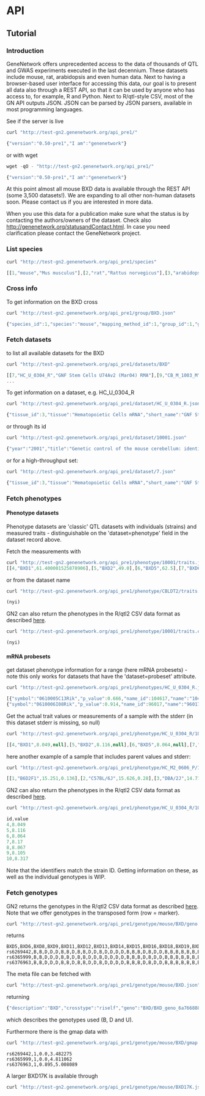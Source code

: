 # API

## Tutorial

### Introduction

GeneNetwork offers unprecedented access to the data of thousands of
QTL and GWAS experiments executed in the last decennium. These
datasets include mouse, rat, arabidopsis and even human data. Next to
having a browser-based user interface for accessing this data, our
goal is to present all data also through a REST API, so that it can be
used by anyone who has access to, for example, R and Python.  Next to
R/qtl-style CSV, most of the GN API outputs JSON. JSON can be parsed
by JSON parsers, available in most programming languages.

See if the server is live

```js
curl "http://test-gn2.genenetwork.org/api_pre1/"

{"version":"0.50-pre1","I am":"genenetwork"}
```

or with wget

```js
wget -qO - "http://test-gn2.genenetwork.org/api_pre1/"

{"version":"0.50-pre1","I am":"genenetwork"}
```

At this point almost all mouse BXD data is available through the REST
API (some 3,500 datasets!). We are expanding to all other non-human
datasets soon. Please contact us if you are interested in more data.

When you use this data for a publication make sure what the status is
by contacting the authors/owners of the dataset. Check also
http://genenetwork.org/statusandContact.html. In case you need
clarification please contact the GeneNetwork project.

### List species

```js
curl "http://test-gn2.genenetwork.org/api_pre1/species"

[[1,"mouse","Mus musculus"],[2,"rat","Rattus norvegicus"],[3,"arabidopsis","Arabidopsis thaliana"],[4,"human","Homo sapiens"],[5,"barley","Hordeum vulgare"],[6,"drosophila","Drosophila melanogaster"],[7,"macaque monkey","Macaca mulatta"],[8,"soybean","Soybean"],[9,"tomato","Tomato"]]
```

### Cross info

To get information on the BXD cross

```js
curl "http://test-gn2.genenetwork.org/api_pre1/group/BXD.json"

{"species_id":1,"species":"mouse","mapping_method_id":1,"group_id":1,"group":"BXD","genetic_type":"riset","chr_info":[["1",197195432],["2",181748087],["3",159599783],["4",155630120],["5",152537259],["6",149517037],["7",152524553],["8",131738871],["9",124076172],["10",129993255],["11",121843856],["12",121257530],["13",120284312],["14",125194864],["15",103494974],["16",98319150],["17",95272651],["18",90772031],["19",61342430],["X",166650296]]}
```

### Fetch datasets

to list all available datasets for the BXD

```js
curl "http://test-gn2.genenetwork.org/api_pre1/datasets/BXD"

[[7,"HC_U_0304_R","GNF Stem Cells U74Av2 (Mar04) RMA"],[9,"CB_M_1003_M","SJUT Cerebellum mRNA M430 (Oct03) MAS5"],[42,"CB_M_0204_P","INIA Brain mRNA M430 (Feb04) PDNN"],[44,"CB_M_1004_M","SJUT Cerebellum mRNA M430 (Oct04) MAS5"]
...
```

To get information on a dataset, e.g. HC_U_0304_R

```js
curl "http://test-gn2.genenetwork.org/api_pre1/dataset/HC_U_0304_R.json"

{"tissue_id":3,"tissue":"Hematopoietic Cells mRNA","short_name":"GNF Stem Cells U74Av2 (Mar04) RMA","public":2,"name":"HC_U_0304_R","id":7,"full_name":"GNF Stem Cells U74Av2 (Mar04) RMA","dataset":"probeset","data_scale":"log2","confidential":0}
```

or through its id

```js
curl "http://test-gn2.genenetwork.org/api_pre1/dataset/10001.json"

{"year":"2001","title":"Genetic control of the mouse cerebellum: identification of quantitative trait loci modulating size and architecture","pmid":11438585,"name":"CBLWT2","id":10001,"descr":"Central nervous system, morphology: Cerebellum weight, whole, bilateral in adults of both sexes [mg]","dataset":"phenotype"}
```

or for a high-throughput set:

```js
curl "http://test-gn2.genenetwork.org/api_pre1/dataset/7.json"

{"tissue_id":3,"tissue":"Hematopoietic Cells mRNA","short_name":"GNF Stem Cells U74Av2 (Mar04) RMA","public":2,"name":"HC_U_0304_R","id":7,"full_name":"GNF Stem Cells U74Av2 (Mar04) RMA","dataset":"probeset","data_scale":"log2","confidential":0}
```

### Fetch phenotypes

#### Phenotype datasets

Phenotype datasets are 'classic' QTL datasets with individuals
(strains) and measured traits - distinguishable on the
'dataset=phenotype' field in the dataset record above.

Fetch the measurements with

```js
curl "http://test-gn2.genenetwork.org/api_pre1/phenotype/10001/traits.json"
[[4,"BXD1",61.400001525878906],[5,"BXD2",49.0],[6,"BXD5",62.5],[7,"BXD6",53.099998474121094],[8,"BXD8",59.099998474121094],[9,"BXD9",53.900001525878906],[10,"BXD11",53.099998474121094],[11,"BXD12",45.900001525878906],[12,"BXD13",48.400001525878906],[13,"BXD14",49.400001525878906],[14,"BXD15",47.400001525878906],[15,"BXD16",56.29999923706055],[16,"BXD18",53.599998474121094],[17,"BXD19",50.099998474121094],[18,"BXD20",48.20000076293945],[19,"BXD21",50.599998474121094],[20,"BXD22",53.79999923706055],[21,"BXD23",48.599998474121094],[22,"BXD24",54.900001525878906],[23,"BXD25",49.599998474121094],[24,"BXD27",47.400001525878906],[25,"BXD28",51.5],[26,"BXD29",50.20000076293945],[27,"BXD30",53.599998474121094],[28,"BXD31",49.70000076293945],[29,"BXD32",56.0],[30,"BXD33",52.099998474121094],[31,"BXD34",53.70000076293945],[32,"BXD35",49.70000076293945],[33,"BXD36",44.5],[35,"BXD38",51.099998474121094],[36,"BXD39",54.900001525878906],[37,"BXD40",49.900001525878906],[39,"BXD42",59.400001525878906]]
```

or from the dataset name

```js
curl "http://test-gn2.genenetwork.org/api_pre1/phenotype/CBLDT2/traits.json"

(nyi)
```


GN2 can also return the phenotypes in the R/qtl2 CSV data format as
described
[here](http://kbroman.org/qtl2/assets/vignettes/input_files.html).

```js
curl "http://test-gn2.genenetwork.org/api_pre1/phenotype/10001/traits.csv"

(nyi)
```

#### mRNA probesets

get dataset phenotype information for a range (here mRNA probesets) - note this
only works for datasets that have the 'dataset=probeset' attribute.

```js
curl "http://test-gn2.genenetwork.org/api_pre1/phenotypes/HC_U_0304_R.json?start=100&stop=101"

[{"symbol":"0610005C13Rik","p_value":0.666,"name_id":104617,"name":"104617_at","mean":8.165623333333329,"locus":"mCV25433152","chr":7,"additive":-0.0489058035714287,"Mb":52.823543,"MAX_LRS":9.99712881751494},
{"symbol":"0610006I08Rik","p_value":0.914,"name_id":96017,"name":"96017_at","mean":10.4658333333333,"locus":"CEL-3_23204282","chr":19,"additive":0.0437053571428568,"Mb":8.845681,"MAX_LRS":7.76436750913729}]
```

Get the actual trait values or measurements of a sample with the
stderr (in this dataset stderr is missing, so null)

```js
curl "http://test-gn2.genenetwork.org/api_pre1/phenotype/HC_U_0304_R/104617_at.json"

[[4,"BXD1",8.049,null],[5,"BXD2",8.116,null],[6,"BXD5",8.064,null],[7,"BXD6",8.17,null],[8,"BXD8",8.067,null],[9,"BXD9",8.105,null],[10,"BXD11",8.317,null],[11,"BXD12",8.127,null],[13,"BXD14",8.135,null],[14,"BXD15",8.253,null],[15,"BXD16",8.335,null],[16,"BXD18",8.208,null],[17,"BXD19",8.239,null],[19,"BXD21",8.158,null],[20,"BXD22",8.226,null],[22,"BXD24",8.043,null],[23,"BXD25",7.947,null],[24,"BXD27",8.201,null],[25,"BXD28",8.068,null],[26,"BXD29",8.238,null],[27,"BXD30",8.223,null],[28,"BXD31",8.119,null],[29,"BXD32",8.039,null],[30,"BXD33",8.271,null],[31,"BXD34",8.314,null],[33,"BXD36",8.194,null],[35,"BXD38",8.163,null],[36,"BXD39",8.197,null],[37,"BXD40",8.15,null],[39,"BXD42",8.231,null]]
```

here another example of a sample that includes parent values and stderr:

```js
curl "http://test-gn2.genenetwork.org/api_pre1/phenotype/HC_M2_0606_P/1443823_s_at.json"

[[1,"B6D2F1",15.251,0.136],[2,"C57BL/6J",15.626,0.28],[3,"DBA/2J",14.716,0.26],[4,"BXD1",15.198,0.153],[5,"BXD2",14.918,0.023],[6,"BXD5",15.057,0.273],[7,"BXD6",15.232,0.107],[8,"BXD8",14.968,0.189],[9,"BXD9",14.87,0.454],[10,"BXD11",15.084,0.082],[11,"BXD12",15.192,0.298],[12,"BXD13",14.924,0.33],[14,"BXD15",15.343,0.34],[15,"BXD16",15.226,0.071],[17,"BXD19",15.364,0.074],[18,"BXD20",15.36,0.103],[19,"BXD21",14.792,0.911],...
```

GN2 can also return the phenotypes in the R/qtl2 CSV data format as
described
[here](http://kbroman.org/qtl2/assets/vignettes/input_files.html).

```js
curl "http://test-gn2.genenetwork.org/api_pre1/phenotype/HC_U_0304_R/104617_at.csv"

id,value
4,8.049
5,8.116
6,8.064
7,8.17
8,8.067
9,8.105
10,8.317
```

Note that the identifiers match the strain ID. Getting information on these,
as well as the individual genotypes is WIP.

### Fetch genotypes

GN2 returns the genotypes in the R/qtl2 CSV data format as described
[here](http://kbroman.org/qtl2/assets/vignettes/input_files.html). Note
that we offer genotypes in the transposed form (row = marker).

```sh
curl "http://test-gn2.genenetwork.org/api_pre1/genotype/mouse/BXD/geno.csv"
```

returns

```csv
BXD5,BXD6,BXD8,BXD9,BXD11,BXD12,BXD13,BXD14,BXD15,BXD16,BXD18,BXD19,BXD20,BXD21,BXD22,BXD23,BXD24a,BXD24,BXD25,BXD27,BXD28,BXD29,BXD30,BXD31,BXD32,BXD33,BXD34,BXD35,BXD36,BXD37,BXD38,BXD39,BXD40,BXD41,BXD42,BXD43,BXD44,BXD45,BXD48,BXD49,BXD50,BXD51,BXD52,BXD53,BXD54,BXD55,BXD56,BXD59,BXD60,BXD61,BXD62,BXD63,BXD64,BXD65,BXD66,BXD67,BXD68,BXD69,BXD70,BXD71,BXD72,BXD73,BXD74,BXD75,BXD76,BXD77,BXD78,BXD79,BXD80,BXD81,BXD83,BXD84,BXD85,BXD86,BXD87,BXD88,BXD89,BXD90,BXD91,BXD92,BXD93,BXD94,BXD95,BXD96,BXD97,BXD98,BXD99,BXD100,BXD101,BXD102,BXD103
rs6269442,B,B,D,D,D,B,B,D,B,B,D,D,B,D,D,D,D,B,B,B,D,B,D,D,B,B,B,B,B,B,B,B,B,D,B,D,B,B,D,B,B,H,H,B,D,B,B,H,H,B,B,D,D,D,D,D,B,B,H,B,B,B,B,D,B,D,B,D,D,D,D,D,H,B,D,D,B,D,B,B,D,D,B,D,D,B,B,B,B,B,B,B,D
rs6365999,B,B,D,D,D,B,B,D,B,B,D,D,B,D,D,D,D,B,B,B,D,B,D,D,B,B,B,B,B,B,B,B,B,D,B,D,B,B,D,B,B,H,H,B,D,B,B,H,H,B,B,D,D,D,D,D,B,B,H,B,B,B,B,D,B,D,B,D,D,D,D,D,H,B,D,D,B,D,B,B,D,D,B,D,D,B,B,B,B,B,B,U,D
rs6376963,B,B,D,D,D,B,B,D,B,B,D,D,B,D,D,D,D,B,B,B,D,B,D,D,B,B,B,B,B,B,B,B,B,D,B,D,B,D,D,B,B,H,H,B,B,B,B,H,H,B,B,D,D,D,D,B,B,B,H,B,B,B,B,D,B,D,B,D,D,D,D,D,H,B,D,D,B,D,B,B,D,D,B,D,D,B,B,B,B,B,B,U,D
```

The meta file can be fetched with

```sh
curl "http://test-gn2.genenetwork.org/api_pre1/genotype/mouse/BXD.json"
```

returning

```js
{"description":"BXD","crosstype":"riself","geno":"BXD/BXD_geno_6a766888cf7a5b5b9376ee165b4518ab_20150722.csv","geno_transposed":true,"metadata":{"original":{"source":"GeneNetwork","unique_id":"42171462281377824604ec3d83771d79","date":"20150722"},"geno":{"unique_id":"6a766888cf7a5b5b9376ee165b4518ab","date":"20150722"},"gmap":{"unique_id":"dfbafbe862fb3572d3e847b7b7859540","date":"20150722"},"genotypes_descr":{"1":"maternal","2":"paternal","3":"heterozygous"}},"genotypes":{"B":1,"D":2,"H":3},"x_chr":"X","na.strings":["U"],"gmap":"BXD/BXD_gmap_dfbafbe862fb3572d3e847b7b7859540_20150722.csv"}
```

which describes the genotypes used (B, D and U).

Furthermore there is the gmap data with

```sh
curl "http://test-gn2.genenetwork.org/api_pre1/genotype/mouse/BXD/gmap.csv"
```

```csv
rs6269442,1,0.0,3.482275
rs6365999,1,0.0,4.811062
rs6376963,1,0.895,5.008089
```

A larger BXD17K is available through

```sh
curl "http://test-gn2.genenetwork.org/api_pre1/genotype/mouse/BXD17K.json"
```
